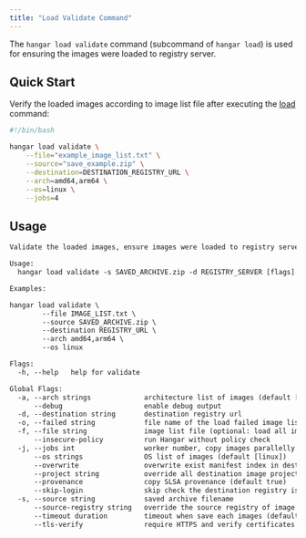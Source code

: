 ```yaml
---
title: "Load Validate Command"
---
```


The `hangar load validate` command (subcommand of `hangar load`) is used for ensuring the images were loaded to registry server.

## Quick Start

Verify the loaded images according to image list file after executing the [load](/docs/v1.9/load/load#quick-start) command:

```bash
#!/bin/bash

hangar load validate \
    --file="example_image_list.txt" \
    --source="save_example.zip" \
    --destination=DESTINATION_REGISTRY_URL \
    --arch=amd64,arm64 \
    --os=linux \
    --jobs=4
```

## Usage

```txt title="hangar load validate --help"
Validate the loaded images, ensure images were loaded to registry server

Usage:
  hangar load validate -s SAVED_ARCHIVE.zip -d REGISTRY_SERVER [flags]

Examples:

hangar load validate \
        --file IMAGE_LIST.txt \
        --source SAVED_ARCHIVE.zip \
        --destination REGISTRY_URL \
        --arch amd64,arm64 \
        --os linux

Flags:
  -h, --help   help for validate

Global Flags:
  -a, --arch strings             architecture list of images (default [amd64,arm64])
      --debug                    enable debug output
  -d, --destination string       destination registry url
  -o, --failed string            file name of the load failed image list (default "load-failed.txt")
  -f, --file string              image list file (optional: load all images from archive if not provided)
      --insecure-policy          run Hangar without policy check
  -j, --jobs int                 worker number, copy images parallelly (1-20) (default 1)
      --os strings               OS list of images (default [linux])
      --overwrite                overwrite exist manifest index in destination registry
      --project string           override all destination image projects
      --provenance               copy SLSA provenance (default true)
      --skip-login               skip check the destination registry is logged in (used in shell script)
  -s, --source string            saved archive filename
      --source-registry string   override the source registry of image list
      --timeout duration         timeout when save each images (default 10m0s)
      --tls-verify               require HTTPS and verify certificates
```
